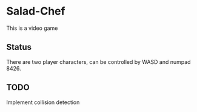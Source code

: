 # Salad-Chef
This is a video game
## Status
There are two player characters, can be controlled by WASD and numpad 8426.
## TODO
Implement collision detection
